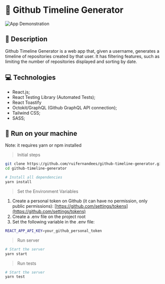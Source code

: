 # 🔀 Github Timeline Generator

![App Demonstration](./readme-assets/demonstration.gif)

## 📝 Description
Github Timeline Generator is a web app that, given a username, generates a timeline of repositories created by that user. It has filtering features, such as limiting the number of repositories displayed and sorting by date.

## 💻 Technologies
- React.js;
- React Testing Library (Automated Tests);
- React Toastify
- Octokit/GraphQL (Github GraphQL API connection);
- Tailwind CSS;
- SASS;

## 🚀 Run on your machine

Note: it requires yarn or npm installed 

> Initial steps
```bash
git clone https://github.com/ruifernandees/github-timeline-generator.git
cd github-timeline-generator 

# Install all dependencies
yarn install
```

> Set the Environment Variables
1. Create a personal token on Github (it can have no permission, only public permissions): [https://github.com/settings/tokens](https://github.com/settings/tokens)
2. Create a .env file on the project root
3. Set the following variable in the .env file:
```sh
REACT_APP_API_KEY=your_github_personal_token
```

> Run server
```bash
# Start the server
yarn start
```

> Run tests
```bash
# Start the server
yarn test
```